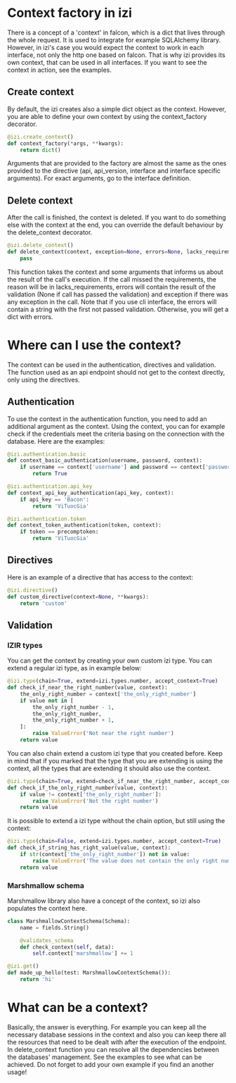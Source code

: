 Context factory in izi
======================

There is a concept of a 'context' in falcon, which is a dict that lives through the whole request. It is used to integrate
for example SQLAlchemy library. However, in izi's case you would expect the context to work in each interface, not
only the http one based on falcon. That is why izi provides its own context, that can be used in all interfaces.
If you want to see the context in action, see the examples.

## Create context

By default, the izi creates also a simple dict object as the context. However, you are able to define your own context
by using the context_factory decorator.

```py
@izi.create_context()
def context_factory(*args, **kwargs):
    return dict()
```

Arguments that are provided to the factory are almost the same as the ones provided to the directive
(api, api_version, interface and interface specific arguments). For exact arguments, go to the interface definition.

## Delete context

After the call is finished, the context is deleted. If you want to do something else with the context at the end, you
can override the default behaviour by the delete_context decorator.

```py
@izi.delete_context()
def delete_context(context, exception=None, errors=None, lacks_requirement=None):
    pass
```

This function takes the context and some arguments that informs us about the result of the call's execution.
If the call missed the requirements, the reason will be in lacks_requirements, errors will contain the result of the
validation (None if call has passed the validation) and exception if there was any exception in the call.
Note that if you use cli interface, the errors will contain a string with the first not passed validation. Otherwise,
you will get a dict with errors.


Where can I use the context?
============================

The context can be used in the authentication, directives and validation. The function used as an api endpoint
should not get to the context directly, only using the directives.

## Authentication

To use the context in the authentication function, you need to add an additional argument as the context.
Using the context, you can for example check if the credentials meet the criteria basing on the connection with the
database.
Here are the examples:

```py
@izi.authentication.basic
def context_basic_authentication(username, password, context):
    if username == context['username'] and password == context['password']:
        return True

@izi.authentication.api_key
def context_api_key_authentication(api_key, context):
    if api_key == 'Bacon':
        return 'ViTuocGia'

@izi.authentication.token
def context_token_authentication(token, context):
    if token == precomptoken:
        return 'ViTuocGia'
```

## Directives

Here is an example of a directive that has access to the context:


```py
@izi.directive()
def custom_directive(context=None, **kwargs):
    return 'custom'
```

## Validation

### IZIR types

You can get the context by creating your own custom izi type. You can extend a regular izi type, as in example below:


```py
@izi.type(chain=True, extend=izi.types.number, accept_context=True)
def check_if_near_the_right_number(value, context):
    the_only_right_number = context['the_only_right_number']
    if value not in [
        the_only_right_number - 1,
        the_only_right_number,
        the_only_right_number + 1,
    ]:
        raise ValueError('Not near the right number')
    return value
```

You can also chain extend a custom izi type that you created before. Keep in mind that if you marked that
the type that you are extending is using the context, all the types that are extending it should also use the context.


```py
@izi.type(chain=True, extend=check_if_near_the_right_number, accept_context=True)
def check_if_the_only_right_number(value, context):
    if value != context['the_only_right_number']:
        raise ValueError('Not the right number')
    return value
```

It is possible to extend a izi type without the chain option, but still using the context:


```py
@izi.type(chain=False, extend=izi.types.number, accept_context=True)
def check_if_string_has_right_value(value, context):
    if str(context['the_only_right_number']) not in value:
        raise ValueError('The value does not contain the only right number')
    return value
```

### Marshmallow schema

Marshmallow library also have a concept of the context, so izi also populates the context here.


```py
class MarshmallowContextSchema(Schema):
    name = fields.String()

    @validates_schema
    def check_context(self, data):
        self.context['marshmallow'] += 1

@izi.get()
def made_up_hello(test: MarshmallowContextSchema()):
    return 'hi'
```

What can be a context?
======================

Basically, the answer is everything. For example you can keep all the necessary database sessions in the context
and also you can keep there all the resources that need to be dealt with after the execution of the endpoint.
In delete_context function you can resolve all the dependencies between the databases' management.
See the examples to see what can be achieved. Do not forget to add your own example if you find an another usage!
